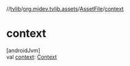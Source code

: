 //[tvlib](../../../index.md)/[org.mjdev.tvlib.assets](../index.md)/[AssetFile](index.md)/[context](context.md)

# context

[androidJvm]\
val [context](context.md): [Context](https://developer.android.com/reference/kotlin/android/content/Context.html)
